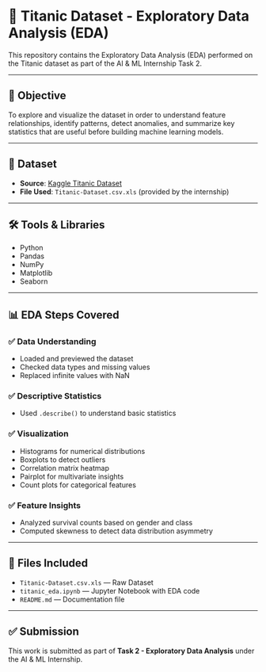 # 🚢 Titanic Dataset - Exploratory Data Analysis (EDA)

This repository contains the Exploratory Data Analysis (EDA) performed on the Titanic dataset as part of the AI & ML Internship Task 2.

---

## 🎯 Objective

To explore and visualize the dataset in order to understand feature relationships, identify patterns, detect anomalies, and summarize key statistics that are useful before building machine learning models.

---

## 📁 Dataset

- **Source**: [Kaggle Titanic Dataset](https://www.kaggle.com/datasets/yasserh/titanic-dataset)
- **File Used**: `Titanic-Dataset.csv.xls` (provided by the internship)

---

## 🛠️ Tools & Libraries

- Python
- Pandas
- NumPy
- Matplotlib
- Seaborn

---

## 📊 EDA Steps Covered

### ✅ Data Understanding
- Loaded and previewed the dataset
- Checked data types and missing values
- Replaced infinite values with NaN

### ✅ Descriptive Statistics
- Used `.describe()` to understand basic statistics

### ✅ Visualization
- Histograms for numerical distributions
- Boxplots to detect outliers
- Correlation matrix heatmap
- Pairplot for multivariate insights
- Count plots for categorical features

### ✅ Feature Insights
- Analyzed survival counts based on gender and class
- Computed skewness to detect data distribution asymmetry

---

## 📂 Files Included

- `Titanic-Dataset.csv.xls` — Raw Dataset
- `titanic_eda.ipynb` — Jupyter Notebook with EDA code
- `README.md` — Documentation file

---

## ✅ Submission

This work is submitted as part of **Task 2 - Exploratory Data Analysis** under the AI & ML Internship.

